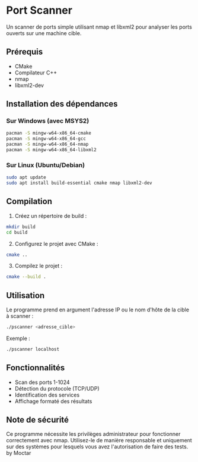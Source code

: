 # Port Scanner

Un scanner de ports simple utilisant nmap et libxml2 pour analyser les ports ouverts sur une machine cible.

## Prérequis

- CMake 
- Compilateur C++
- nmap
- libxml2-dev

## Installation des dépendances

### Sur Windows (avec MSYS2)
```bash
pacman -S mingw-w64-x86_64-cmake
pacman -S mingw-w64-x86_64-gcc
pacman -S mingw-w64-x86_64-nmap
pacman -S mingw-w64-x86_64-libxml2
```

### Sur Linux (Ubuntu/Debian)
```bash
sudo apt update
sudo apt install build-essential cmake nmap libxml2-dev
```

## Compilation

1. Créez un répertoire de build :
```bash
mkdir build
cd build
```

2. Configurez le projet avec CMake :
```bash
cmake ..
```

3. Compilez le projet :
```bash
cmake --build .
```

## Utilisation

Le programme prend en argument l'adresse IP ou le nom d'hôte de la cible à scanner :

```bash
./pscanner <adresse_cible>
```

Exemple :
```bash
./pscanner localhost
```

## Fonctionnalités

- Scan des ports 1-1024 
- Détection du protocole (TCP/UDP)
- Identification des services
- Affichage formaté des résultats

## Note de sécurité

Ce programme nécessite les privilèges administrateur pour fonctionner correctement avec nmap. Utilisez-le de manière responsable et uniquement sur des systèmes pour lesquels vous avez l'autorisation de faire des tests. by Moctar